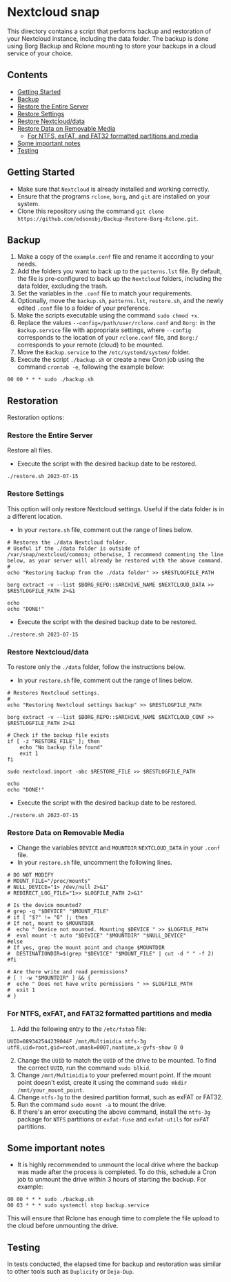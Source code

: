 # **Nextcloud snap**

This directory contains a script that performs backup and restoration of your Nextcloud instance, including the data folder. The backup is done using Borg Backup and Rclone mounting to store your backups in a cloud service of your choice.

## Contents <!-- omit in toc -->
- [Getting Started](#Getting-Started)
- [Backup](#Backup)
- [Restore the Entire Server](#Restore-the-Entire-Server)
- [Restore Settings](#Restore-Settings)
- [Restore Nextcloud/data](#Restore-Nextcloud/data)
- [Restore Data on Removable Media](#Restore-Data-on-Removable-Media)
  - [For NTFS, exFAT, and FAT32 formatted partitions and media](#For-NTFS-,-exFAT-,-and-FAT32-formatted-partitions-and-media)
- [Some important notes](#Some-important-notes)
- [Testing](#Testing)

## Getting Started

- Make sure that `Nextcloud` is already installed and working correctly.
- Ensure that the programs `rclone`, `borg`, and `git` are installed on your system.
- Clone this repository using the command `git clone https://github.com/edsonsbj/Backup-Restore-Borg-Rclone.git`.

## Backup

1. Make a copy of the `example.conf` file and rename it according to your needs.
2. Add the folders you want to back up to the `patterns.lst` file. By default, the file is pre-configured to back up the `Nextcloud` folders, including the data folder, excluding the trash.
3. Set the variables in the `.conf` file to match your requirements.
4. Optionally, move the `backup.sh`, `patterns.lst`, `restore.sh`, and the newly edited `.conf` file to a folder of your preference.
5. Make the scripts executable using the command `sudo chmod +x`.
6. Replace the values `--config=/path/user/rclone.conf` and `Borg:` in the `Backup.service` file with appropriate settings, where `--config` corresponds to the location of your `rclone.conf` file, and `Borg:/` corresponds to your remote (cloud) to be mounted.
7. Move the `Backup.service` to the `/etc/systemd/system/` folder.
8. Execute the script `./backup.sh` or create a new Cron job using the command `crontab -e`, following the example below:

```
00 00 * * * sudo ./backup.sh
```

## **Restoration**

Restoration options:

### **Restore the Entire Server**

Restore all files.

- Execute the script with the desired backup date to be restored.

```
./restore.sh 2023-07-15
```

### **Restore Settings**

This option will only restore Nextcloud settings. Useful if the data folder is in a different location.

- In your `restore.sh` file, comment out the range of lines below.

 ```
# Restores the ./data Nextcloud folder.
# Useful if the ./data folder is outside of /var/snap/nextcloud/common; otherwise, I recommend commenting the line below, as your server will already be restored with the above command.
# 
echo "Restoring backup from the ./data folder" >> $RESTLOGFILE_PATH

borg extract -v --list $BORG_REPO::$ARCHIVE_NAME $NEXTCLOUD_DATA >> $RESTLOGFILE_PATH 2>&1

echo
echo "DONE!"
```

- Execute the script with the desired backup date to be restored.

```
./restore.sh 2023-07-15
```

### **Restore Nextcloud/data**

To restore only the `./data` folder, follow the instructions below.

- In your `restore.sh` file, comment out the range of lines below.

```
# Restores Nextcloud settings.
# 
echo "Restoring Nextcloud settings backup" >> $RESTLOGFILE_PATH

borg extract -v --list $BORG_REPO::$ARCHIVE_NAME $NEXTCLOUD_CONF >> $RESTLOGFILE_PATH 2>&1

# Check if the backup file exists
if [ -z "RESTORE_FILE" ]; then
    echo "No backup file found"
    exit 1
fi

sudo nextcloud.import -abc $RESTORE_FILE >> $RESTLOGFILE_PATH

echo
echo "DONE!"
```

- Execute the script with the desired backup date to be restored.

```
./restore.sh 2023-07-15
```

### **Restore Data on Removable Media**

- Change the variables `DEVICE` and `MOUNTDIR` `NEXTCLOUD_DATA` in your `.conf` file.
- In your `restore.sh` file, uncomment the following lines.

 ```
 # DO NOT MODIFY
 # MOUNT_FILE="/proc/mounts"
 # NULL_DEVICE="1> /dev/null 2>&1"
 # REDIRECT_LOG_FILE="1>> $LOGFILE_PATH 2>&1" 

 # Is the device mounted?
 # grep -q "$DEVICE" "$MOUNT_FILE"
 # if [ "$?" != "0" ]; then
 # If not, mount to $MOUNTDIR
 #  echo " Device not mounted. Mounting $DEVICE " >> $LOGFILE_PATH
 #  eval mount -t auto "$DEVICE" "$MOUNTDIR" "$NULL_DEVICE"
 #else
 # If yes, grep the mount point and change $MOUNTDIR
 #  DESTINATIONDIR=$(grep "$DEVICE" "$MOUNT_FILE" | cut -d " " -f 2)
 #fi

 # Are there write and read permissions?
 # [ ! -w "$MOUNTDIR" ] && {
 #  echo " Does not have write permissions " >> $LOGFILE_PATH
 #  exit 1
 # }
 ```
### For NTFS, exFAT, and FAT32 formatted partitions and media

1. Add the following entry to the `/etc/fstab` file:

```
UUID=089342544239044F /mnt/Multimidia ntfs-3g utf8,uid=root,gid=root,umask=0007,noatime,x-gvfs-show 0 0
```

2. Change the `UUID` to match the `UUID` of the drive to be mounted. To find the correct `UUID`, run the command `sudo blkid`.
3. Change `/mnt/Multimidia` to your preferred mount point. If the mount point doesn't exist, create it using the command `sudo mkdir /mnt/your_mount_point`.
4. Change `ntfs-3g` to the desired partition format, such as exFAT or FAT32.
5. Run the command `sudo mount -a` to mount the drive.
6. If there's an error executing the above command, install the `ntfs-3g` package for `NTFS` partitions or `exfat-fuse` and `exfat-utils` for `exFAT` partitions.

## Some important notes

- It is highly recommended to unmount the local drive where the backup was made after the process is completed. To do this, schedule a Cron job to unmount the drive within 3 hours of starting the backup. For example:

```
00 00 * * * sudo ./backup.sh
00 03 * * * sudo systemctl stop backup.service
```

This will ensure that Rclone has enough time to complete the file upload to the cloud before unmounting the drive.

## Testing

In tests conducted, the elapsed time for backup and restoration was similar to other tools such as `Duplicity` or `Deja-Dup`.
